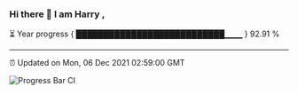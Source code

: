 ### Hi there 👋 I am Harry , 

⏳ Year progress { ███████████████████████████▁▁▁ } 92.91 %

---

⏰ Updated on Mon, 06 Dec 2021 02:59:00 GMT

![Progress Bar CI](https://github.com/duykhang68/duykhang68/workflows/Progress%20Bar%20CI/badge.svg)
